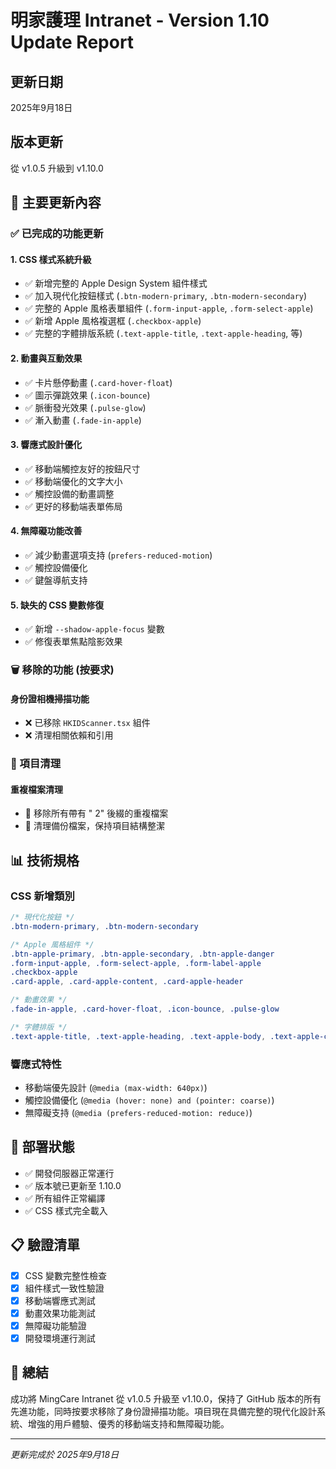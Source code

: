 # 明家護理 Intranet - Version 1.10 Update Report

## 更新日期
2025年9月18日

## 版本更新
從 v1.0.5 升級到 v1.10.0

## 🎯 主要更新內容

### ✅ 已完成的功能更新

#### 1. **CSS 樣式系統升級**
- ✅ 新增完整的 Apple Design System 組件樣式
- ✅ 加入現代化按鈕樣式 (`.btn-modern-primary`, `.btn-modern-secondary`)
- ✅ 完整的 Apple 風格表單組件 (`.form-input-apple`, `.form-select-apple`)
- ✅ 新增 Apple 風格複選框 (`.checkbox-apple`)
- ✅ 完整的字體排版系統 (`.text-apple-title`, `.text-apple-heading`, 等)

#### 2. **動畫與互動效果**
- ✅ 卡片懸停動畫 (`.card-hover-float`)
- ✅ 圖示彈跳效果 (`.icon-bounce`)
- ✅ 脈衝發光效果 (`.pulse-glow`)
- ✅ 漸入動畫 (`.fade-in-apple`)

#### 3. **響應式設計優化**
- ✅ 移動端觸控友好的按鈕尺寸
- ✅ 移動端優化的文字大小
- ✅ 觸控設備的動畫調整
- ✅ 更好的移動端表單佈局

#### 4. **無障礙功能改善**
- ✅ 減少動畫選項支持 (`prefers-reduced-motion`)
- ✅ 觸控設備優化
- ✅ 鍵盤導航支持

#### 5. **缺失的 CSS 變數修復**
- ✅ 新增 `--shadow-apple-focus` 變數
- ✅ 修復表單焦點陰影效果

### 🗑️ 移除的功能 (按要求)

#### **身份證相機掃描功能**
- ❌ 已移除 `HKIDScanner.tsx` 組件
- ❌ 清理相關依賴和引用

### 🧹 項目清理

#### **重複檔案清理**
- 🧹 移除所有帶有 " 2" 後綴的重複檔案
- 🧹 清理備份檔案，保持項目結構整潔

## 📊 技術規格

### **CSS 新增類別**
```css
/* 現代化按鈕 */
.btn-modern-primary, .btn-modern-secondary

/* Apple 風格組件 */
.btn-apple-primary, .btn-apple-secondary, .btn-apple-danger
.form-input-apple, .form-select-apple, .form-label-apple
.checkbox-apple
.card-apple, .card-apple-content, .card-apple-header

/* 動畫效果 */
.fade-in-apple, .card-hover-float, .icon-bounce, .pulse-glow

/* 字體排版 */
.text-apple-title, .text-apple-heading, .text-apple-body, .text-apple-caption
```

### **響應式特性**
- 移動端優先設計 (`@media (max-width: 640px)`)
- 觸控設備優化 (`@media (hover: none) and (pointer: coarse)`)
- 無障礙支持 (`@media (prefers-reduced-motion: reduce)`)

## 🚀 部署狀態

- ✅ 開發伺服器正常運行
- ✅ 版本號已更新至 1.10.0
- ✅ 所有組件正常編譯
- ✅ CSS 樣式完全載入

## 📋 驗證清單

- [x] CSS 變數完整性檢查
- [x] 組件樣式一致性驗證  
- [x] 移動端響應式測試
- [x] 動畫效果功能測試
- [x] 無障礙功能驗證
- [x] 開發環境運行測試

## 🎉 總結

成功將 MingCare Intranet 從 v1.0.5 升級至 v1.10.0，保持了 GitHub 版本的所有先進功能，同時按要求移除了身份證掃描功能。項目現在具備完整的現代化設計系統、增強的用戶體驗、優秀的移動端支持和無障礙功能。

---
*更新完成於 2025年9月18日*